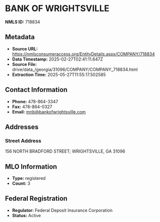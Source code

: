 # BANK OF WRIGHTSVILLE

**NMLS ID:** 718834

## Metadata
- **Source URL:** https://nmlsconsumeraccess.org/EntityDetails.aspx/COMPANY/718834
- **Data Timestamp:** 2025-02-27T02:41:11.647Z
- **Source File:** drive/data_/georgia/31096/COMPANY/COMPANY_718834.html
- **Extraction Time:** 2025-05-27T11:55:17.502585

## Contact Information
- **Phone:** 478-864-3347
- **Fax:** 478-864-0327
- **Email:** mnb@bankofwrightsville.com

## Addresses
### Street Address
156 NORTH BRADFORD STREET; WRIGHTSVILLE, GA 31096

## MLO Information
- **Type:** registered
- **Count:** 3

## Federal Registration
- **Regulator:** Federal Deposit Insurance Corporation
- **Status:** Active
